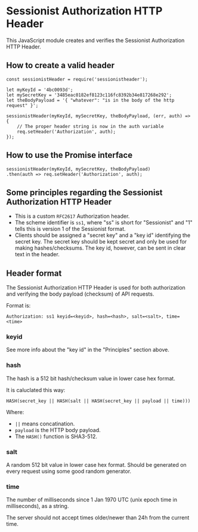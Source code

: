 Sessionist Authorization HTTP Header
=====================================

This JavaScript module creates and verifies the Sessionist Authorization HTTP
Header.

How to create a valid header
-----------------------------

	const sessionistHeader = require('sessionistheader');

	let myKeyId = '4bc0093d';
	let mySecretKey = '3485eac0182ef8123c116fc8392b34e817268e292';
	let theBodyPayload = '{ "whatever": "is in the body of the http request" }';

	sessionistHeader(myKeyId, mySecretKey, theBodyPayload, (err, auth) => {
		// The proper header string is now in the auth variable
		req.setHeader('Authorization', auth);
	});

How to use the Promise interface
---------------------------------

	sessionistHeader(myKeyId, mySecretKey, theBodyPayload)
	.then(auth => req.setHeader('Authorization', auth);

Some principles regarding the Sessionist Authorization HTTP Header
-------------------------------------------------------------------

* This is a custom `RFC2617` Authorization header.
* The scheme identifier is `ss1`, where "ss" is short for "Sessionist"
and "1" tells this is version 1 of the Sessionist format.
* Clients should be assigned a "secret key" and a "key id" identifying the
secret key. The secret key should be kept secret and only be used for making
hashes/checksums. The key id, however, can be sent in clear text in the
header.

Header format
--------------

The Sessionist Authorization HTTP Header is used for both authorization and
verifying the body payload (checksum) of API requests.

Format is:

	Authorization: ss1 keyid=<keyid>, hash=<hash>, salt=<salt>, time=<time>

### keyid

See more info about the "key id" in the "Principles" section above.

### hash

The hash is a 512 bit hash/checksum value in lower case hex format.

It is caluclated this way:

	HASH(secret_key || HASH(salt || HASH(secret_key || payload || time)))

Where:

* `||` means concatination.
* `payload` is the HTTP body payload.
* The `HASH()` function is SHA3-512.

### salt

A random 512 bit value in lower case hex format. Should be generated on every
request using some good random generator.

### time

The number of milliseconds since 1 Jan 1970 UTC (unix epoch time in
milliseconds), as a string.

The server should not accept times older/newer than 24h from the current time.

